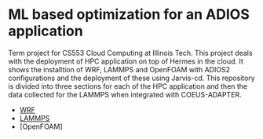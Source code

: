 # ML based optimization for an ADIOS application
Term project for CS553 Cloud Computing at Illinois Tech. This project deals with the deployment of HPC application on top of Hermes in the cloud. It shows the installtion of WRF, LAMMPS and OpenFOAM with ADIOS2 configurations and the deployment of these using Jarvis-cd.
This repository is divided into three sections for each of the HPC application and then the data collected for the LAMMPS when integrated with COEUS-ADAPTER. 

* [WRF](https://github.com/manikantateja973/Build-an-ML-based-optimization-for-an-Adios-application/tree/main/WRF)
* [LAMMPS](https://github.com/manikantateja973/Build-an-ML-based-optimization-for-an-Adios-application/tree/main/LAMMPS)
* [OpenFOAM]
